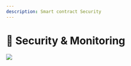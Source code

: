 ```yaml
---
description: Smart contract Security
---
```


# 🔐 Security & Monitoring

![](<../.gitbook/assets/AdobeStock\_406071915 (1).jpeg>)
